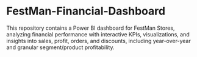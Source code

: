 # FestMan-Financial-Dashboard
This repository contains a Power BI dashboard for FestMan Stores, analyzing financial performance with interactive KPIs, visualizations, and insights into sales, profit, orders, and discounts, including year-over-year and granular segment/product profitability.

